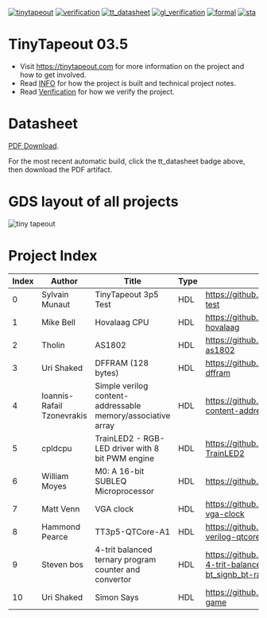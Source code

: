 [![tinytapeout](https://github.com/tinytapeout/tinytapeout-03/actions/workflows/gds.yaml/badge.svg)](https://github.com/tinytapeout/tinytapeout-03/actions/workflows/gds.yaml)
[![verification](https://github.com/tinytapeout/tinytapeout-03/actions/workflows/verification.yaml/badge.svg)](https://github.com/tinytapeout/tinytapeout-03/actions/workflows/verification.yaml)
[![tt_datasheet](https://github.com/tinytapeout/tinytapeout-03/actions/workflows/tt_datasheet.yaml/badge.svg)](https://github.com/tinytapeout/tinytapeout-03/actions/workflows/tt_datasheet.yaml)
[![gl_verification](https://github.com/TinyTapeout/tinytapeout-03/actions/workflows/gl_verification.yaml/badge.svg)](https://github.com/TinyTapeout/tinytapeout-03/actions/workflows/gl_verification.yaml)
[![formal](https://github.com/TinyTapeout/tinytapeout-03/actions/workflows/formal.yaml/badge.svg)](https://github.com/TinyTapeout/tinytapeout-03/actions/workflows/formal.yaml)
[![sta](https://github.com/TinyTapeout/tinytapeout-03/actions/workflows/sta.yaml/badge.svg)](https://github.com/TinyTapeout/tinytapeout-03/actions/workflows/sta.yaml)

# TinyTapeout 03.5

* Visit https://tinytapeout.com for more information on the project and how to get involved.
* Read [INFO](INFO.md) for how the project is built and technical project notes.
* Read [Verification](VERIFICATION.md) for how we verify the project.

# Datasheet

[PDF Download](datasheet.pdf).

For the most recent automatic build, click the tt_datasheet badge above, then download the PDF artifact.

# GDS layout of all projects

![tiny tapeout](pics/tinytapeout_numbered.png)

# Project Index

| Index | Author | Title | Type | Git Repo |
| ----- | ------ | ------| -----| ---------|
| 0 | Sylvain Munaut | TinyTapeout 3p5 Test | HDL | https://github.com/TinyTapeout/tt03p5-test |
| 1 | Mike Bell | Hovalaag CPU | HDL | https://github.com/MichaelBell/tt03-hovalaag |
| 2 | Tholin | AS1802 | HDL | https://github.com/89Mods/tt3p5-as1802 |
| 3 | Uri Shaked | DFFRAM (128 bytes) | HDL | https://github.com/TinyTapeout/tt03p5-dffram |
| 4 | Ioannis-Rafail Tzonevrakis | Simple verilog content-addressable memory/associative array | HDL | https://github.com/irtzonevrakis/tt03p5-content-addressable-memory |
| 5 | cpldcpu | TrainLED2 - RGB-LED driver with 8 bit PWM engine | HDL | https://github.com/cpldcpu/tt03p5-TrainLED2 |
| 6 | William Moyes | M0: A 16-bit SUBLEQ Microprocessor | HDL | https://github.com/moyesw/TT03p5-M0 |
| 7 | Matt Venn | VGA clock | HDL | https://github.com/TinyTapeout/tt03p5-vga-clock |
| 8 | Hammond Pearce | TT3p5-QTCore-A1 | HDL | https://github.com/kiwih/tt03p5-verilog-qtcoreA1 |
| 9 | Steven bos | 4-trit balanced ternary program counter and convertor | HDL | https://github.com/aiunderstand/tt03p5-4-trit-balanced-ternary-counter-bt_signb_bt-radix-convertor |
| 10 | Uri Shaked | Simon Says | HDL | https://github.com/urish/tt03p5-simon-game |
